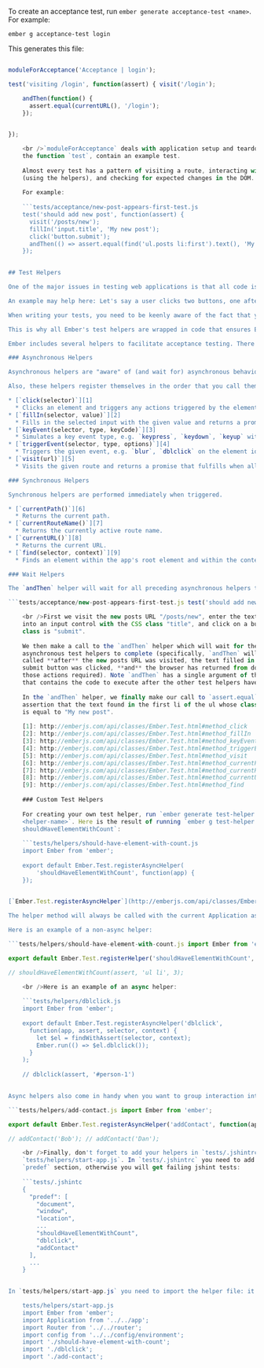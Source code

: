 To create an acceptance test, run `ember generate acceptance-test <name>`. For example:

```shell
ember g acceptance-test login
```

This generates this file:

```tests/acceptance/login-test.js import { test } from 'qunit'; import moduleForAcceptance from 'people/tests/helpers/module-for-acceptance';

moduleForAcceptance('Acceptance | login');

test('visiting /login', function(assert) { visit('/login');

    andThen(function() {
      assert.equal(currentURL(), '/login');
    });
    

});

    <br />`moduleForAcceptance` deals with application setup and teardown. The last few lines, within
    the function `test`, contain an example test.
    
    Almost every test has a pattern of visiting a route, interacting with the page
    (using the helpers), and checking for expected changes in the DOM.
    
    For example:
    
    ```tests/acceptance/new-post-appears-first-test.js
    test('should add new post', function(assert) {
      visit('/posts/new');
      fillIn('input.title', 'My new post');
      click('button.submit');
      andThen(() => assert.equal(find('ul.posts li:first').text(), 'My new post'));
    });
    

## Test Helpers

One of the major issues in testing web applications is that all code is event-driven and therefore has the potential to be asynchronous (i.e. output can happen out of sequence from input). This has the ramification that code can be executed in any order.

An example may help here: Let's say a user clicks two buttons, one after another and both load data from different servers. They take different times to respond.

When writing your tests, you need to be keenly aware of the fact that you cannot be sure that the response will return immediately after you make your requests, therefore your assertion code (the "tester") needs to wait for the thing being tested (the "testee") to be in a synchronized state. In the example above, that would be when both servers have responded and the test code can go about its business checking the data (whether it is mock data, or real data).

This is why all Ember's test helpers are wrapped in code that ensures Ember is back in a synchronized state when it makes its assertions. It saves you from having to wrap everything in code that does that, and it makes it easier to read your tests because there's less boilerplate in them.

Ember includes several helpers to facilitate acceptance testing. There are two types of helpers: **asynchronous** and **synchronous**.

### Asynchronous Helpers

Asynchronous helpers are "aware" of (and wait for) asynchronous behavior within your application, making it much easier to write deterministic tests.

Also, these helpers register themselves in the order that you call them and will be run in a chain; each one is only called after the previous one finishes. You can rest assured, therefore, that the order you call them in will also be their execution order, and that the previous helper has finished before the next one starts.

* [`click(selector)`][1] 
  * Clicks an element and triggers any actions triggered by the element's `click` event and returns a promise that fulfills when all resulting async behavior is complete.
* [`fillIn(selector, value)`][2] 
  * Fills in the selected input with the given value and returns a promise that fulfills when all resulting async behavior is complete. Works with `<select>` elements as well as `<input>` elements. Keep in mind that with `<select>` elements, `value` must be set to the *value* of the `<option>` tag, rather than its *content* (for example, `true` rather than `"Yes"`).
* [`keyEvent(selector, type, keyCode)`][3] 
  * Simulates a key event type, e.g. `keypress`, `keydown`, `keyup` with the desired keyCode on element found by the selector.
* [`triggerEvent(selector, type, options)`][4] 
  * Triggers the given event, e.g. `blur`, `dblclick` on the element identified by the provided selector.
* [`visit(url)`][5] 
  * Visits the given route and returns a promise that fulfills when all resulting async behavior is complete.

### Synchronous Helpers

Synchronous helpers are performed immediately when triggered.

* [`currentPath()`][6] 
  * Returns the current path.
* [`currentRouteName()`][7] 
  * Returns the currently active route name.
* [`currentURL()`][8] 
  * Returns the current URL.
* [`find(selector, context)`][9] 
  * Finds an element within the app's root element and within the context (optional). Scoping to the root element is especially useful to avoid conflicts with the test framework's reporter, and this is done by default if the context is not specified.

### Wait Helpers

The `andThen` helper will wait for all preceding asynchronous helpers to complete prior to progressing forward. Let's take a look at the following example.

```tests/acceptance/new-post-appears-first-test.js test('should add new post', function(assert) { visit('/posts/new'); fillIn('input.title', 'My new post'); click('button.submit'); andThen(() => assert.equal(find('ul.posts li:first').text(), 'My new post')); });

    <br />First we visit the new posts URL "/posts/new", enter the text "My new post"
    into an input control with the CSS class "title", and click on a button whose
    class is "submit".
    
    We then make a call to the `andThen` helper which will wait for the preceding
    asynchronous test helpers to complete (specifically, `andThen` will only be
    called **after** the new posts URL was visited, the text filled in and the
    submit button was clicked, **and** the browser has returned from doing whatever
    those actions required). Note `andThen` has a single argument of the function
    that contains the code to execute after the other test helpers have finished.
    
    In the `andThen` helper, we finally make our call to `assert.equal` which makes an
    assertion that the text found in the first li of the ul whose class is "posts"
    is equal to "My new post".
    
    [1]: http://emberjs.com/api/classes/Ember.Test.html#method_click
    [2]: http://emberjs.com/api/classes/Ember.Test.html#method_fillIn
    [3]: http://emberjs.com/api/classes/Ember.Test.html#method_keyEvent
    [4]: http://emberjs.com/api/classes/Ember.Test.html#method_triggerEvent
    [5]: http://emberjs.com/api/classes/Ember.Test.html#method_visit
    [6]: http://emberjs.com/api/classes/Ember.Test.html#method_currentPath
    [7]: http://emberjs.com/api/classes/Ember.Test.html#method_currentRouteName
    [8]: http://emberjs.com/api/classes/Ember.Test.html#method_currentURL
    [9]: http://emberjs.com/api/classes/Ember.Test.html#method_find
    
    ### Custom Test Helpers
    
    For creating your own test helper, run `ember generate test-helper
    <helper-name>`. Here is the result of running `ember g test-helper
    shouldHaveElementWithCount`:
    
    ```tests/helpers/should-have-element-with-count.js
    import Ember from 'ember';
    
    export default Ember.Test.registerAsyncHelper(
        'shouldHaveElementWithCount', function(app) {
    });
    

[`Ember.Test.registerAsyncHelper`](http://emberjs.com/api/classes/Ember.Test.html#method_registerAsyncHelper) and [`Ember.Test.registerHelper`](http://emberjs.com/api/classes/Ember.Test.html#method_registerHelper) are used to register test helpers that will be injected when `startApp` is called. The difference between `Ember.Test.registerHelper` and `Ember.Test.registerAsyncHelper` is that the latter will not run until any previous async helper has completed and any subsequent async helper will wait for it to finish before running.

The helper method will always be called with the current Application as the first parameter. Other parameters, such as assert, need to be provided when calling the helper. Helpers need to be registered prior to calling `startApp`, but ember-cli will take care of it for you.

Here is an example of a non-async helper:

```tests/helpers/should-have-element-with-count.js import Ember from 'ember';

export default Ember.Test.registerHelper('shouldHaveElementWithCount', function(app, assert, selector, n, context) { const el = findWithAssert(selector, context); const count = el.length; assert.equal(count, n, `found ${count} times`); } );

// shouldHaveElementWithCount(assert, 'ul li', 3);

    <br />Here is an example of an async helper:
    
    ```tests/helpers/dblclick.js
    import Ember from 'ember';
    
    export default Ember.Test.registerAsyncHelper('dblclick',
      function(app, assert, selector, context) {
        let $el = findWithAssert(selector, context);
        Ember.run(() => $el.dblclick());
      }
    );
    
    // dblclick(assert, '#person-1')
    

Async helpers also come in handy when you want to group interaction into one helper. For example:

```tests/helpers/add-contact.js import Ember from 'ember';

export default Ember.Test.registerAsyncHelper('addContact', function(app, name) { fillIn('#name', name); click('button.create'); } );

// addContact('Bob'); // addContact('Dan');

    <br />Finally, don't forget to add your helpers in `tests/.jshintrc` and in
    `tests/helpers/start-app.js`. In `tests/.jshintrc` you need to add it in the
    `predef` section, otherwise you will get failing jshint tests:
    
    ```tests/.jshintc
    {
      "predef": [
        "document",
        "window",
        "location",
        ...
        "shouldHaveElementWithCount",
        "dblclick",
        "addContact"
      ],
      ...
    }
    

In `tests/helpers/start-app.js` you need to import the helper file: it will be registered then.

    tests/helpers/start-app.js
    import Ember from 'ember';
    import Application from '../../app';
    import Router from '../../router';
    import config from '../../config/environment';
    import './should-have-element-with-count';
    import './dblclick';
    import './add-contact';